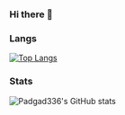 ### Hi there 👋

### Langs
[![Top Langs](https://github-readme-stats.vercel.app/api/top-langs/?username=padgad336&layout=compact)](https://github.com/anuraghazra/github-readme-stats)


### Stats
![Padgad336's GitHub stats](https://github-readme-stats.vercel.app/api?username=padgad336&show_icons=true&bg_color=00000000)


<!--
**padgad336/padgad336** is a ✨ _special_ ✨ repository because its `README.md` (this file) appears on your GitHub profile.

Here are some ideas to get you started:

- 🔭 I’m currently working on ...
- 🌱 I’m currently learning ...
- 👯 I’m looking to collaborate on ...
- 🤔 I’m looking for help with ...
- 💬 Ask me about ...
- 📫 How to reach me: ...
- 😄 Pronouns: ...
- ⚡ Fun fact: ...
-->

